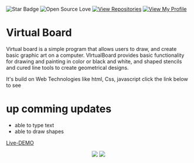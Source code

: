 

![Star Badge](https://img.shields.io/static/v1?label=%F0%9F%8C%9F&message=If%20Useful&style=style=flat&color=BC4E99)
![Open Source Love](https://badges.frapsoft.com/os/v1/open-source.svg?v=103)
[![View Repositories](https://img.shields.io/badge/View-My_Repositories-blue?logo=GitHub)](https://github.com/yaswanthteja?tab=repositories)
[![View My Profile](https://img.shields.io/badge/View-My_Profile-green?logo=GitHub)](https://github.com/yaswanthteja)





# Virtual Board 
Virtual board is a simple program that allows users to draw, and create basic graphic art on a computer. VIrtualBoard provides basic functionality for drawing and painting in color or black and white, and shaped stencils and cured line tools to create geometrical designs.

 
 It's build on Web Technologies like html, Css, javascript 
click the link below to see


# up comming updates

- able to type text
- able to draw shapes


  
[Live-DEMO](https://virtualboard-nu.vercel.app/)

<p align="center">
  <img src="https://forthebadge.com/images/badges/built-with-love.svg">
  <img src="https://forthebadge.com/images/badges/made-with-python.svg">
</p>



